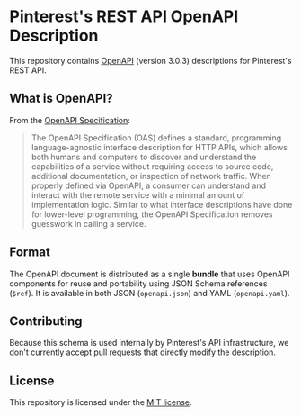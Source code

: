 # Pinterest's REST API OpenAPI Description

This repository contains [OpenAPI](https://www.openapis.org/) (version 3.0.3)
descriptions for Pinterest's REST API.

## What is OpenAPI?

From the [OpenAPI Specification](https://github.com/OAI/OpenAPI-Specification):

> The OpenAPI Specification (OAS) defines a standard, programming
> language-agnostic interface description for HTTP APIs, which allows both
> humans and computers to discover and understand the capabilities of a service
> without requiring access to source code, additional documentation, or
> inspection of network traffic. When properly defined via OpenAPI, a consumer
> can understand and interact with the remote service with a minimal amount of
> implementation logic. Similar to what interface descriptions have done for
> lower-level programming, the OpenAPI Specification removes guesswork in
> calling a service.

## Format

The OpenAPI document is distributed as a single **bundle** that uses OpenAPI
components for reuse and portability using JSON Schema references (`$ref`).
It is available in both JSON (`openapi.json`) and YAML (`openapi.yaml`).

## Contributing

Because this schema is used internally by Pinterest's API infrastructure, we
don't currently accept pull requests that directly modify the description.

## License

This repository is licensed under the [MIT license](LICENSE).
